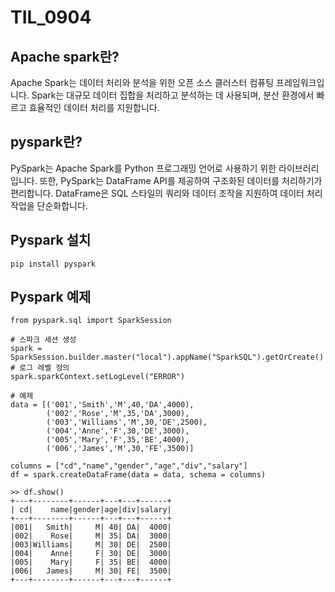 # TIL_0904

## Apache spark란?
Apache Spark는 데이터 처리와 분석을 위한 오픈 소스 클러스터 컴퓨팅 프레임워크입니다. Spark는 대규모 데이터 집합을 처리하고 분석하는 데 사용되며, 분산 환경에서 빠르고 효율적인 데이터 처리를 지원합니다. 

## pyspark란?
PySpark는 Apache Spark를 Python 프로그래밍 언어로 사용하기 위한 라이브러리입니다. 또한, PySpark는 DataFrame API를 제공하여 구조화된 데이터를 처리하기가 편리합니다. DataFrame은 SQL 스타일의 쿼리와 데이터 조작을 지원하여 데이터 처리 작업을 단순화합니다.

## Pyspark 설치

```pip install pyspark```

## Pyspark 예제

```
from pyspark.sql import SparkSession

# 스파크 세션 생성
spark = SparkSession.builder.master("local").appName("SparkSQL").getOrCreate()
# 로그 레벨 정의
spark.sparkContext.setLogLevel("ERROR")
```

```
# 예제
data = [('001','Smith','M',40,'DA',4000),
        ('002','Rose','M',35,'DA',3000),
        ('003','Williams','M',30,'DE',2500),
        ('004','Anne','F',30,'DE',3000),
        ('005','Mary','F',35,'BE',4000),
        ('006','James','M',30,'FE',3500)]

columns = ["cd","name","gender","age","div","salary"]
df = spark.createDataFrame(data = data, schema = columns)
```

```
>> df.show()
+---+--------+------+---+---+------+
| cd|    name|gender|age|div|salary|
+---+--------+------+---+---+------+
|001|   Smith|     M| 40| DA|  4000|
|002|    Rose|     M| 35| DA|  3000|
|003|Williams|     M| 30| DE|  2500|
|004|    Anne|     F| 30| DE|  3000|
|005|    Mary|     F| 35| BE|  4000|
|006|   James|     M| 30| FE|  3500|
+---+--------+------+---+---+------+
```